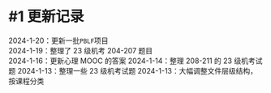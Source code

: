# #1 更新记录


2024-1-20：更新一批`PBLF`项目  
2024-1-19：整理了 23 级机考 204-207 题目  
2024-1-16：更新心理 MOOC 的答案
2024-1-14：整理 208-211 的 23 级机考试题
2024-1-13：整理一些 23 级机考试题
2024-1-13：大幅调整文件层级结构，按课程分类
